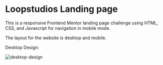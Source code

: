 # Loopstudios Landing page
This is a responsive Frontend Mentor landing page challenge using HTML, CSS, and Javascript for navigation in mobile mode.

The layout for the website is desktop and mobile.

Desktop Design:

![desktop-design](https://github.com/fnwork/loopstudio/assets/114169523/54c81cf1-60d8-4c3d-b94c-da49287b2370)
